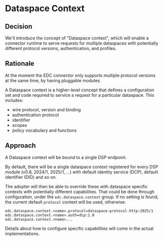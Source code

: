 # Dataspace Context

## Decision

We'll introduce the concept of "Dataspace context", which will enable a connector runtime to serve requests for multiple
dataspaces with potentially different protocol versions, authentication, and profiles. 

## Rationale

At the moment the EDC connector only supports multiple protocol versions at the same time, by having pluggable
modules.

A Dataspace context is a higher-level concept that defines a configuration set and code required to service a request for a particular dataspace.
This includes:
- wire protocol, version and binding
- authentication protocol
- identifier
- scopes
- policy vocabulary and functions

## Approach

A Dataspace context will be bound to a single DSP endpoint.

By default, there will be a single dataspace context registered for every DSP module (v0.8, 2024/1, 2025/1, ...) with default identity
service (DCP), default identifier (DID) and so on.

The adopter will then be able to override these with dataspace specific contexts with potentially different capabilities.
That could be done through configuration, under the `edc.dataspace.context` group.
If no setting is found, the current default `protocol` context will be used, otherwise:

```
edc.dataspace.context.<name>.protocol=dataspace-protocol-http:2025/1
edc.dataspace.context.<name>.auth=dcp:1.0
edc.dataspace.context.<name>...
```

Details about how to configure specific capabilities will come in the actual implementations.
